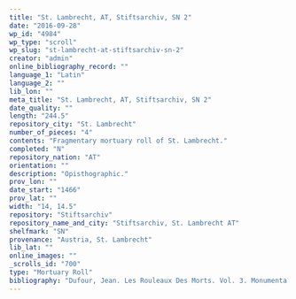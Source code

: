 ```yaml
---
title: "St. Lambrecht, AT, Stiftsarchiv, SN 2"
date: "2016-09-28"
wp_id: "4984"
wp_type: "scroll"
wp_slug: "st-lambrecht-at-stiftsarchiv-sn-2"
creator: "admin"
online_bibliography_record: ""
language_1: "Latin"
language_2: ""
lib_lon: ""
meta_title: "St. Lambrecht, AT, Stiftsarchiv, SN 2"
date_quality: ""
length: "244.5"
repository_city: "St. Lambrecht"
number_of_pieces: "4"
contents: "Fragmentary mortuary roll of St. Lambrecht."
completed: "N"
repository_nation: "AT"
orientation: ""
description: "Opisthographic."
prov_lon: ""
date_start: "1466"
prov_lat: ""
width: "14, 14.5"
repository: "Stiftsarchiv"
repository_name_and_city: "Stiftsarchiv, St. Lambrecht AT"
shelfmark: "SN"
provenance: "Austria, St. Lambrecht"
lib_lat: ""
online_images: ""
_scrolls_id: "700"
type: "Mortuary Roll"
bibliography: "Dufour, Jean. Les Rouleaux Des Morts. Vol. 3. Monumenta Palaeographica Medii Aevi. Series Gallica. Turnhout: Brepols, 2009, no. 358."
---
```



